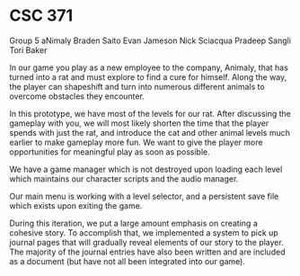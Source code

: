 # CSC 371

Group 5
aNimaly
Braden Saito
Evan Jameson
Nick Sciacqua
Pradeep Sangli
Tori Baker


In our game you play as a new employee to the company, Animaly, that has turned into a rat
and must explore to find a cure for himself. Along the way, the player can shapeshift and turn into numerous
different animals to overcome obstacles they encounter.

In this prototype, we have most of the levels for our rat. After discussing the gameplay with you, we will most likely
shorten the time that the player spends with just the rat, and introduce the cat and other animal levels much earlier to make gameplay more fun.
We want to give the player more opportunities for meaningful play as soon as possible. 

We have a game manager which is not destroyed upon loading each level which maintains our character scripts and the audio manager.

Our main menu is working with a level selector, and a persistent save file which exists upon exiting the game. 

During this iteration, we put a large amount emphasis on creating a cohesive story. To accomplish that, we implemented a system to pick up journal pages that will
gradually reveal elements of our story to the player. The majority of the journal entries have also been written and are included as a document (but have not all been integrated
into our game). 
